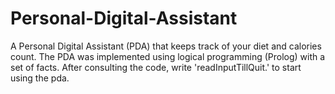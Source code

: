 # Personal-Digital-Assistant
A Personal Digital Assistant (PDA) that keeps track of your diet and calories count.
The PDA was implemented using logical programming (Prolog) with a set of facts.
After consulting the code, write 'readInputTillQuit.' to start using the pda.
